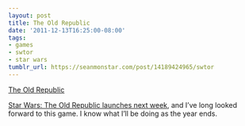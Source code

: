 ```yaml
---
layout: post
title: The Old Republic
date: '2011-12-13T16:25:00-08:00'
tags:
- games
- swtor
- star wars
tumblr_url: https://seanmonstar.com/post/14189424965/swtor
---
```

[The Old Republic](http://swtor.com)  

[Star Wars: The Old Republic launches next week](http://www.amazon.com/gp/product/B001CWXAP2/?tag=seanmonstar-20), and I’ve long looked forward to this game. I know what I’ll be doing as the year ends.

